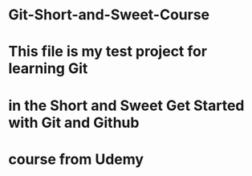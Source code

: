 # Git-Short-and-Sweet-Course


# This file is my test project for learning Git
# in the Short and Sweet Get Started with Git and Github
# course from Udemy